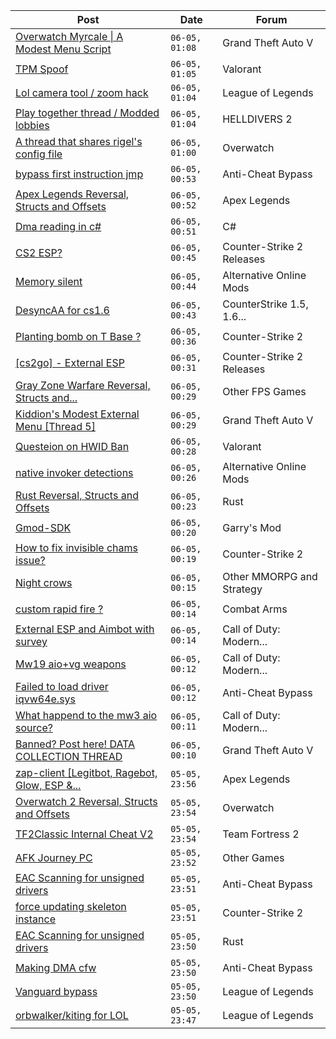 |Post|Date|Forum|
|----|----|-----|
|[Overwatch Myrcale \| A Modest Menu Script](https://www.unknowncheats.me/forum/grand-theft-auto-v/617236-overwatch-myrcale-modest-menu-script.html)|`06-05, 01:08`|Grand Theft Auto V|
|[TPM Spoof](https://www.unknowncheats.me/forum/valorant/635052-tpm-spoof.html)|`06-05, 01:05`|Valorant|
|[Lol camera tool / zoom hack](https://www.unknowncheats.me/forum/league-of-legends/635828-lol-camera-tool-zoom-hack.html)|`06-05, 01:04`|League of Legends|
|[Play together thread / Modded lobbies](https://www.unknowncheats.me/forum/helldivers-2-a/628374-play-thread-modded-lobbies.html)|`06-05, 01:04`|HELLDIVERS 2|
|[A thread that shares rigel's config file](https://www.unknowncheats.me/forum/overwatch/633484-thread-shares-rigels-config-file.html)|`06-05, 01:00`|Overwatch|
|[bypass first instruction jmp](https://www.unknowncheats.me/forum/anti-cheat-bypass/635799-bypass-instruction-jmp.html)|`06-05, 00:53`|Anti-Cheat Bypass|
|[Apex Legends Reversal, Structs and Offsets](https://www.unknowncheats.me/forum/apex-legends/319804-apex-legends-reversal-structs-offsets.html)|`06-05, 00:52`|Apex Legends|
|[Dma reading in c#](https://www.unknowncheats.me/forum/c-/635826-dma-reading.html)|`06-05, 00:51`|C#|
|[CS2 ESP?](https://www.unknowncheats.me/forum/counter-strike-2-releases/635824-cs2-esp.html)|`06-05, 00:45`|Counter-Strike 2 Releases|
|[Memory silent](https://www.unknowncheats.me/forum/alternative-online-mods/634374-memory-silent.html)|`06-05, 00:44`|Alternative Online Mods|
|[DesyncAA for cs1.6](https://www.unknowncheats.me/forum/counterstrike-1-5-1-6-and-mods/631595-desyncaa-cs1-6-a.html)|`06-05, 00:43`|CounterStrike 1.5, 1.6...|
|[Planting bomb on T Base ?](https://www.unknowncheats.me/forum/counter-strike-2-a/635821-planting-bomb-base.html)|`06-05, 00:36`|Counter-Strike 2|
|[\[cs2go\] - External ESP](https://www.unknowncheats.me/forum/counter-strike-2-releases/605464-cs2go-external-esp.html)|`06-05, 00:31`|Counter-Strike 2 Releases|
|[Gray Zone Warfare Reversal, Structs and...](https://www.unknowncheats.me/forum/other-fps-games/634880-gray-zone-warfare-reversal-structs-offsets.html)|`06-05, 00:29`|Other FPS Games|
|[Kiddion's Modest External Menu \[Thread 5\]](https://www.unknowncheats.me/forum/grand-theft-auto-v/576854-kiddions-modest-external-menu-thread-5-a.html)|`06-05, 00:29`|Grand Theft Auto V|
|[Questeion on HWID Ban](https://www.unknowncheats.me/forum/valorant/635690-questeion-hwid-ban.html)|`06-05, 00:28`|Valorant|
|[native invoker detections](https://www.unknowncheats.me/forum/alternative-online-mods/635820-native-invoker-detections.html)|`06-05, 00:26`|Alternative Online Mods|
|[Rust Reversal, Structs and Offsets](https://www.unknowncheats.me/forum/rust/164256-rust-reversal-structs-offsets.html)|`06-05, 00:23`|Rust|
|[Gmod-SDK](https://www.unknowncheats.me/forum/garry-s-mod/630280-gmod-sdk.html)|`06-05, 00:20`|Garry's Mod|
|[How to fix invisible chams issue?](https://www.unknowncheats.me/forum/counter-strike-2-a/632746-fix-invisible-chams-issue.html)|`06-05, 00:19`|Counter-Strike 2|
|[Night crows](https://www.unknowncheats.me/forum/other-mmorpg-and-strategy/627465-night-crows.html)|`06-05, 00:15`|Other MMORPG and Strategy|
|[custom rapid fire ?](https://www.unknowncheats.me/forum/combat-arms/632087-custom-rapid-fire.html)|`06-05, 00:14`|Combat Arms|
|[External ESP and Aimbot with survey](https://www.unknowncheats.me/forum/call-of-duty-modern-warfare-iii/632700-external-esp-aimbot-survey.html)|`06-05, 00:14`|Call of Duty: Modern...|
|[Mw19 aio+vg weapons](https://www.unknowncheats.me/forum/call-of-duty-modern-warfare/635727-mw19-aio-vg-weapons.html)|`06-05, 00:12`|Call of Duty: Modern...|
|[Failed to load driver iqvw64e.sys](https://www.unknowncheats.me/forum/anti-cheat-bypass/635549-failed-load-driver-iqvw64e-sys.html)|`06-05, 00:12`|Anti-Cheat Bypass|
|[What happend to the mw3 aio source?](https://www.unknowncheats.me/forum/call-of-duty-modern-warfare-iii/635669-happend-mw3-aio-source.html)|`06-05, 00:11`|Call of Duty: Modern...|
|[Banned? Post here! DATA COLLECTION THREAD](https://www.unknowncheats.me/forum/grand-theft-auto-v/165200-banned-post-data-collection-thread.html)|`06-05, 00:10`|Grand Theft Auto V|
|[zap-client \[Legitbot, Ragebot, Glow, ESP &...](https://www.unknowncheats.me/forum/apex-legends/628823-zap-client-legitbot-ragebot-glow-esp.html)|`05-05, 23:56`|Apex Legends|
|[Overwatch 2 Reversal, Structs and Offsets](https://www.unknowncheats.me/forum/overwatch/516727-overwatch-2-reversal-structs-offsets.html)|`05-05, 23:54`|Overwatch|
|[TF2Classic Internal Cheat V2](https://www.unknowncheats.me/forum/team-fortress-2-a/598383-tf2classic-internal-cheat-v2.html)|`05-05, 23:54`|Team Fortress 2|
|[AFK Journey PC](https://www.unknowncheats.me/forum/other-games/629510-afk-journey-pc.html)|`05-05, 23:52`|Other Games|
|[EAC Scanning for unsigned drivers](https://www.unknowncheats.me/forum/anti-cheat-bypass/635703-eac-scanning-unsigned-drivers.html)|`05-05, 23:51`|Anti-Cheat Bypass|
|[force updating skeleton instance](https://www.unknowncheats.me/forum/counter-strike-2-a/635785-force-updating-skeleton-instance.html)|`05-05, 23:51`|Counter-Strike 2|
|[EAC Scanning for unsigned drivers](https://www.unknowncheats.me/forum/rust/635816-eac-scanning-unsigned-drivers.html)|`05-05, 23:50`|Rust|
|[Making DMA cfw](https://www.unknowncheats.me/forum/anti-cheat-bypass/635586-dma-cfw.html)|`05-05, 23:50`|Anti-Cheat Bypass|
|[Vanguard bypass](https://www.unknowncheats.me/forum/league-of-legends/635340-vanguard-bypass.html)|`05-05, 23:50`|League of Legends|
|[orbwalker/kiting for LOL](https://www.unknowncheats.me/forum/league-of-legends/635807-orbwalker-kiting-lol.html)|`05-05, 23:47`|League of Legends|
